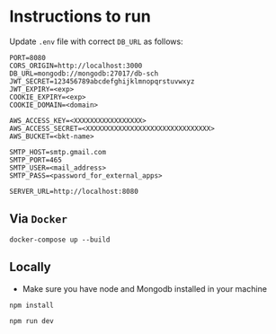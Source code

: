 # Instructions to run

Update `.env` file with correct `DB_URL` as follows:

```.env
PORT=8080
CORS_ORIGIN=http://localhost:3000
DB_URL=mongodb://mongodb:27017/db-sch
JWT_SECRET=123456789abcdefghijklmnopqrstuvwxyz
JWT_EXPIRY=<exp>
COOKIE_EXPIRY=<exp>
COOKIE_DOMAIN=<domain>

AWS_ACCESS_KEY=<XXXXXXXXXXXXXXXXX>
AWS_ACCESS_SECRET=<XXXXXXXXXXXXXXXXXXXXXXXXXXXXXXX>
AWS_BUCKET=<bkt-name>

SMTP_HOST=smtp.gmail.com
SMTP_PORT=465
SMTP_USER=<mail_address>
SMTP_PASS=<password_for_external_apps>

SERVER_URL=http://localhost:8080
```

## Via `Docker`

```
docker-compose up --build
```

## Locally

- Make sure you have node and Mongodb installed in your machine

```
npm install
```

```
npm run dev
```
